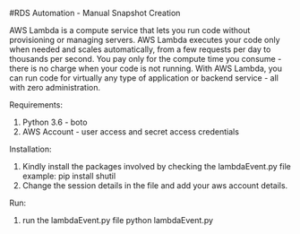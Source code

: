 #RDS Automation - Manual Snapshot Creation

AWS Lambda is a compute service that lets you run code without provisioning or managing servers. AWS Lambda executes your code only when needed and scales automatically, from a few requests per day to thousands per second. You pay only for the compute time you consume - there is no charge when your code is not running. With AWS Lambda, you can run code for virtually any type of application or backend service - all with zero administration. 


Requirements:
1. Python 3.6 - boto
2. AWS Account - user access and secret access credentials

Installation:
1. Kindly install the packages involved by checking the lambdaEvent.py file
	example:	pip install shutil
2. Change the session details in the file and add your aws account details. 


Run:
1. run the lambdaEvent.py file
	python lambdaEvent.py
